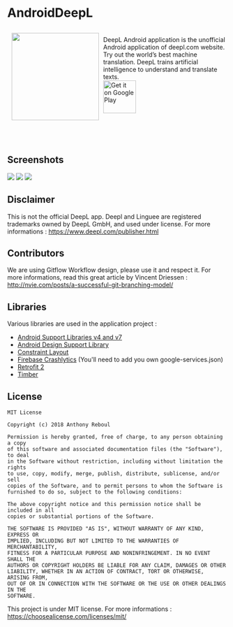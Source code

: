 # AndroidDeepL

<img src="https://lh3.googleusercontent.com/BL0P8TR4Rnk9QOD2F-quWKluCqiLXoPysDqSblfaDs-LXs8ti97bBzbvXA12-igo844=w300" align="left" width="200" hspace="10" vspace="10"/>
</br>
DeepL Android application is the unofficial Android application of deepl.com website. Try out the world’s best
machine translation. DeepL trains artificial intelligence to understand and translate texts. </br>

<a href="https://play.google.com/store/apps/details?id=com.anthony.deepl">
    <img alt="Get it on Google Play"
        height="75"
        src="https://play.google.com/intl/en_us/badges/images/generic/en_badge_web_generic.png" />
</a>

</br></br></br>
## Screenshots
[![](https://lh3.googleusercontent.com/_Y7KBVXi62KSjIsvWBB2eWvpEktlyceNAiyCo0Y2n0gPESIsVZK125_52y19DoO8LNc=h310)](https://play.google.com/store/apps/details?id=com.anthony.deepl)   [![](https://lh3.googleusercontent.com/3hVHnY2qcHg35BQ1_FJn4R92A9g6s3hv1ntmZCAUjX2LQo8s5kQo2BafvsLVpvxYfQI=h310)](https://play.google.com/store/apps/details?id=com.anthony.deepl)   [![](https://lh3.googleusercontent.com/lI3ihvIYYIKBbnJoUrKka91htC7lY37uIeEAjipvvEzbQ7v2flVdYZwKX-_uFQdrreI=h310)](https://play.google.com/store/apps/details?id=com.anthony.deepl)

## Disclaimer
This is not the official DeepL app. Deepl and Linguee are registered trademarks owned by DeepL GmbH, and used under license. For more informations : https://www.deepl.com/publisher.html


## Contributors
We are using Gitflow Workflow design, please use it and respect it.
For more informations, read this great article by Vincent Driessen : http://nvie.com/posts/a-successful-git-branching-model/


## Libraries
Various libraries are used in the application project :
- [Android Support Libraries v4 and v7](https://developer.android.com/topic/libraries/support-library/index.html)
- [Android Design Support Library](https://developer.android.com/training/material/design-library.html)
- [Constraint Layout](https://developer.android.com/training/constraint-layout/index.html)
- [Firebase Crashlytics](https://firebase.google.com/docs/crashlytics/) (You'll need to add you own google-services.json)
- [Retrofit 2](http://square.github.io/retrofit/)
- [Timber](https://github.com/JakeWharton/timber)

## License

```
MIT License

Copyright (c) 2018 Anthony Reboul

Permission is hereby granted, free of charge, to any person obtaining a copy
of this software and associated documentation files (the "Software"), to deal
in the Software without restriction, including without limitation the rights
to use, copy, modify, merge, publish, distribute, sublicense, and/or sell
copies of the Software, and to permit persons to whom the Software is
furnished to do so, subject to the following conditions:

The above copyright notice and this permission notice shall be included in all
copies or substantial portions of the Software.

THE SOFTWARE IS PROVIDED "AS IS", WITHOUT WARRANTY OF ANY KIND, EXPRESS OR
IMPLIED, INCLUDING BUT NOT LIMITED TO THE WARRANTIES OF MERCHANTABILITY,
FITNESS FOR A PARTICULAR PURPOSE AND NONINFRINGEMENT. IN NO EVENT SHALL THE
AUTHORS OR COPYRIGHT HOLDERS BE LIABLE FOR ANY CLAIM, DAMAGES OR OTHER
LIABILITY, WHETHER IN AN ACTION OF CONTRACT, TORT OR OTHERWISE, ARISING FROM,
OUT OF OR IN CONNECTION WITH THE SOFTWARE OR THE USE OR OTHER DEALINGS IN THE
SOFTWARE.
```

This project is under MIT license.
For more informations : https://choosealicense.com/licenses/mit/
